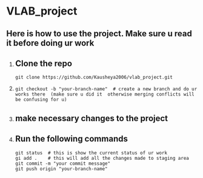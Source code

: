# VLAB_project

## Here is how to use the project.  Make sure u read it before doing ur work

1. ## Clone the repo
   ```
   git clone https://github.com/Kausheya2006/vlab_project.git
   ```
   
2. ```
   git checkout -b "your-branch-name"  # create a new branch and do ur works there  (make sure u did it  otherwise merging conflicts will be confusing for u)
   ```
3. ## make necessary changes to the project
4. ## Run the following commands
   ```
   git status  # this is show the current status of ur work
   gi add .    # this will add all the changes made to staging area
   git commit -m "your commit message"
   git push origin "your-branch-name"
   ```
